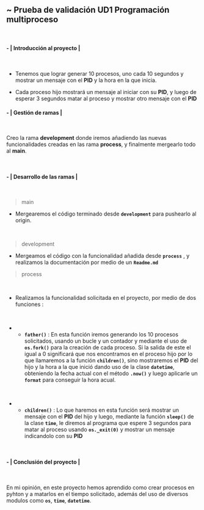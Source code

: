 
## **~ Prueba de validación UD1 Programación multiproceso**

<br/>

#### **- | Introducción al proyecto |**

<br/>

- Tenemos que lograr generar 10 procesos, uno cada 10 segundos y mostrar un mensaje con el **PID** y la hora en la que inicia.

- Cada proceso hijo mostrará un mensaje al iniciar con su **PID**, y luego de esperar 3 segundos matar al proceso y mostrar otro mensaje
con el **PID**

#### **- | Gestión de ramas |**

<br/>

Creo la rama **development** donde iremos añadiendo las nuevas funcionalidades creadas en las rama **process**, y finalmente mergearlo todo al **main**.

<br/>

#### **- | Desarrollo de las ramas |**

<br/>

> main

- Mergearemos el código terminado desde **<code>development</code>** para pushearlo al origin.

<br/>

> development

- Mergeamos el código con la funcionalidad añadida desde **<code>process</code>** , y realizamos la documentación por medio
de un **<code>Readme.md</code>** 

> process

<br/>

- Realizamos la funcionalidad solicitada en el proyecto, por medio de dos funciones : 

<br/>

- - **<code>father()</code>** : En esta función iremos generando los 10 procesos solicitados, usando un bucle y un contador y mediante el uso de **<code>os.fork()</code>** para la creación de cada proceso. Si la salida de este el igual a 0 significará que nos encontramos en el proceso hijo por lo que llamaremos a la función **<code>children()</code>**, sino mostraremos el **PID** del hijo y la hora a la que inició dando uso de la clase **<code>datetime</code>**, obteniendo la fecha actual con el método **<code>.now()</code>** y luego aplicarle un **<code>format</code>** para conseguir la hora acual.

<br/>

- - **<code>children()</code>** : Lo que haremos en esta función será mostrar un mensaje con el **PID** del hijo y luego, mediante la función **<code>sleep()</code>** de la clase **<code>time</code>**, le diremos al programa que espere 3 segundos para matar al proceso usando **<code>os._exit(0)</code>** y mostrar un mensaje indicandolo con su **PID**

<br/>

#### **- | Conclusión del proyecto |**

<br/>

En mi opinión, en este proyecto hemos aprendido como crear procesos en pyhton y a matarlos en el tiempo solicitado, además del uso de diversos modulos como **<code>os</code>**, **<code>time</code>**, **<code>datetime</code>**.
